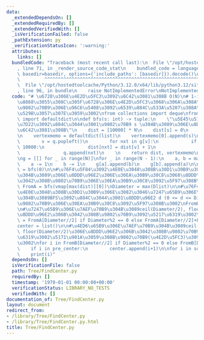 ```yaml
---
data:
  _extendedDependsOn: []
  _extendedRequiredBy: []
  _extendedVerifiedWith: []
  _isVerificationFailed: false
  _pathExtension: py
  _verificationStatusIcon: ':warning:'
  attributes:
    links: []
  bundledCode: "Traceback (most recent call last):\n  File \"/opt/hostedtoolcache/Python/3.12.0/x64/lib/python3.12/site-packages/onlinejudge_verify/documentation/build.py\"\
    , line 71, in _render_source_code_stat\n    bundled_code = language.bundle(stat.path,\
    \ basedir=basedir, options={'include_paths': [basedir]}).decode()\n          \
    \         ^^^^^^^^^^^^^^^^^^^^^^^^^^^^^^^^^^^^^^^^^^^^^^^^^^^^^^^^^^^^^^^^^^^^^^^^^^^^^^^^^\n\
    \  File \"/opt/hostedtoolcache/Python/3.12.0/x64/lib/python3.12/site-packages/onlinejudge_verify/languages/python.py\"\
    , line 96, in bundle\n    raise NotImplementedError\nNotImplementedError\n"
  code: "# \u6728\u306E\u4E2D\u5FC3\u3092\u6C42\u3081\u308B O(N)\n# 1-indexed\u3067\
    \u8868\u3055\u308C\u305F\u6728\u306E\u4E2D\u5FC3\u3068\u306A\u308A\u3046\u308B\
    \u9802\u70B9\u306E\u96C6\u5408\u3092\u6539\u884C\u533A\u5207\u308A\u3067\u51FA\
    \u529B\u3057\u307E\u3059\u3002\nfrom collections import deque\nfrom collections\
    \ import defaultdict\n\ndef bfs(s: int) -> tuple:\n    \"\u5E45\u512A\u5148\u63A2\
    \u7D22\u3092\u884C\u3044\u3001\u9802\u70B9 s \u304B\u3089\u306E\u8DDD\u96E2\u3092\
    \u6C42\u3081\u308B\"\n    dist = [10000] * N\n    dist[s] = 0\n    q = deque([s])\n\
    \n    vertexmemo = defaultdict(list)\n    vertexmemo[0].append(s)\n    while q:\n\
    \        v = q.popleft()\n        for nxt in g[v]:\n            if dist[nxt] ==\
    \ 10000:\n                dist[nxt] = dist[v] + 1\n                vertexmemo[dist[nxt]].append(nxt)\n\
    \                q.append(nxt)\n    \n    return dist, vertexmemo\n\nN = int(input())\n\
    \ng = [[] for _ in range(N)]\nfor _ in range(N - 1):\n    a, b = map(int, input().split())\n\
    \    a -= 1\n    b -= 1\n    g[a].append(b)\n    g[b].append(a)\n\ndist, vmap\
    \ = bfs(0)\n\n#\u76F4\u5F84\u3092\u4E0E\u3048\u308B\u30D1\u30B9\u306E\u7AEF\u70B9\
    \u304B\u3089\u306E\u8DDD\u96E2\u306E\u30EA\u30B9\u30C8\u3068\u8DDD\u96E2d\u306B\
    \u3042\u308B\u9802\u70B9\u306E\u30EA\u30B9\u30C8\u3092\u5F97\u308B\u3002\nDlist,\
    \ FromA = bfs(vmap[max(dist)][0])\nDiameter = max(Dlist)\n\n#\u76F4\u5F84\u3092\
    \u4E0E\u3048\u308B\u30D1\u30B9\u306E\u3082\u3046\u7247\u65B9\u306E\u7AEF\u70B9\
    \u304B\u3089BFS\u3092\u884C\u3044\u3001\u8DDD\u96E2 d (0 <= d <= Diameter)\u306E\
    \u9802\u70B9\u306E\u30EA\u30B9\u30C8\u3092\u5F97\u308B\u3002\nFromB = bfs(FromA[Diameter][0])[1]\n\
    \n#\u7247\u65B9\u306E\u7AEF\u70B9\u304B\u3089ceil(Diameter/2), floor(Diameter/2)\u306E\
    \u8DDD\u96E2\u306B\u3042\u308B\u9802\u70B9\u3092\u5217\u6319\u3002\npre_center\
    \ = FromA[Diameter//2] if Diameter%2 == 0 else FromA[Diameter//2]+FromA[(Diameter+1)//2]\n\
    center = list()\n\n#\u4ED6\u65B9\u306E\u7AEF\u70B9\u304B\u3089ceil(Diameter/2),\
    \ floor(Diameter/2)\u306E\u8DDD\u96E2\u306B\u3042\u308B\u9802\u70B9\u3092\u5217\
    \u6319\u3002\u5171\u901A\u3059\u308B\u9802\u70B9(\u4E2D\u5FC3)\u3092\u5F97\u308B\
    \u3002\nfor i in FromB[Diameter//2] if Diameter%2 == 0 else FromB[Diameter//2]+FromB[(Diameter+1)//2]:\n\
    \    if i in pre_center:\n        center.append(i+1)\n\nfor i in sorted(center):\n\
    \    print(i)"
  dependsOn: []
  isVerificationFile: false
  path: Tree/FindCenter.py
  requiredBy: []
  timestamp: '1970-01-01 00:00:00+00:00'
  verificationStatus: LIBRARY_NO_TESTS
  verifiedWith: []
documentation_of: Tree/FindCenter.py
layout: document
redirect_from:
- /library/Tree/FindCenter.py
- /library/Tree/FindCenter.py.html
title: Tree/FindCenter.py
---
```

